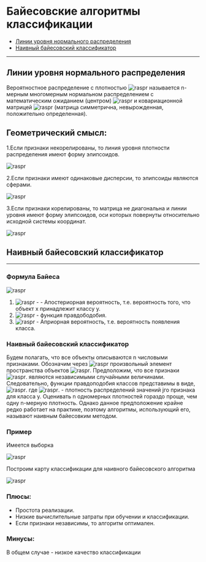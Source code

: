 # Байесовские алгоритмы классификации
- [Линии уровня нормального распределения](#Линии-уровня-нормального-распределения)
- [Наивный байесовский классификатор](#Наивный-байесовский-классификатор)
---
## Линии уровня нормального распределения
Вероятностное распределение с плотностью ![raspr](https://raw.githubusercontent.com/TIR13/ML0/master/bayes/img/tex.png) 
называется n-мерным многомерным нормальном распределением
с математическим ожиданием (центром) ![raspr](https://raw.githubusercontent.com/TIR13/ML0/master/bayes/img/muinr.png)
и ковариационной матрицей ![raspr](https://raw.githubusercontent.com/TIR13/ML0/master/bayes/img/sigmainr.png) 
 (матрица симметрична, невырожденная, положительно определенная).

## Геометрический смысл:

1.Если признаки некорелированы, то линия уровня плотности распределения имеют форму элипсоидов.

![raspr](https://raw.githubusercontent.com/TIR13/ML0/master/bayes/img/2.png) 

2.Если признаки имеют одинаковые дисперсии, то элипсоиды являются сферами.

![raspr](https://raw.githubusercontent.com/TIR13/ML0/master/bayes/img/1.png) 

3.Если признаки корелированы, то матрица не диагональна и линии уровня имеют форму элипсоидов, оси которых повернуты относительно исходной системы координат.

![raspr](https://raw.githubusercontent.com/TIR13/ML0/master/bayes/img/3.png) 

## Наивный байесовский классификатор
---
### Формула Байеса 

![raspr](https://raw.githubusercontent.com/TIR13/ML0/master/bayes/img/1b.gif) 

1.  ![raspr](https://raw.githubusercontent.com/TIR13/ML0/master/bayes/img/2b.gif) - - Апостериорная вероятность, т.е. вероятность того, что объект x принадлежит классу y.
2. ![raspr](https://raw.githubusercontent.com/TIR13/ML0/master/bayes/img/4b.gif) - функция правдободобия. 
3. ![raspr](https://raw.githubusercontent.com/TIR13/ML0/master/bayes/img/3b.gif) - Априорная вероятность, т.е. вероятность появления класса.

### Наивный байесовский классификатор
Будем полагать, что все объекты описываются n числовыми признаками. Обозначим через ![raspr](https://raw.githubusercontent.com/TIR13/ML0/master/bayes/img/5b.gif) произвольный элемент пространства объектов ![raspr](https://raw.githubusercontent.com/TIR13/ML0/master/bayes/img/6b.gif). Предположим, что все признаки ![raspr](https://raw.githubusercontent.com/TIR13/ML0/master/bayes/img/9b.gif). являются независимыми случайными величинами. Следовательно, функции правдоподобия классов представимы в виде, ![raspr](https://raw.githubusercontent.com/TIR13/ML0/master/bayes/img/7b.gif). где ![raspr](https://raw.githubusercontent.com/TIR13/ML0/master/bayes/img/8b.gif). - плотность распределений значений jго признака для класса y. Оценивать n одномерных плотностей гораздо проще, чем одну n-мерную плотность. Однако данное предположение крайне редко работает на практике, поэтому алгоритмы, использующий его, называют наивным байесовким методом. 

### Пример
Имеется выборка 

![raspr](https://raw.githubusercontent.com/TIR13/ML0/master/bayes/img/naiv.png)

Построим карту классификации для наивного байесовского алгоритма 

![raspr](https://raw.githubusercontent.com/TIR13/ML0/master/bayes/img/map_naiv.png)

### Плюсы:

- Простота реализации.
 - Низкие вычислительные затраты при обучении и классификации.
 - Если признаки независимы, то алгоритм оптимален.

### Минусы:

В общем случае - низкое качество классификации
